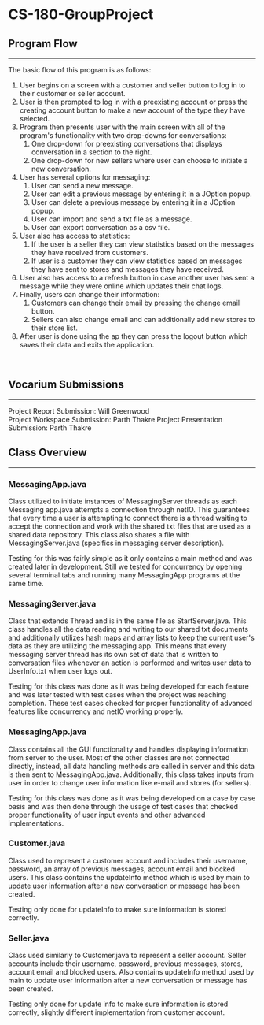 # CS-180-GroupProject

## Program Flow
_____________________

The basic flow of this program is as follows: <br />
1. User begins on a screen with a customer and seller button to log in to their customer or seller account.
2. User is then prompted to log in with a preexisting account or press the creating account button to make a new account of the type they have selected.
3. Program then presents user with the main screen with all of the program's functionality with two drop-downs for conversations:
   1. One drop-down for preexisting conversations that displays conversation in a section to the right.
   2. One drop-down for new sellers where user can choose to initiate a new conversation.
4. User has several options for messaging:
   1. User can send a new message.
   2. User can edit a previous message by entering it in a JOption popup.
   3. User can delete a previous message by entering it in a JOption popup.
   4. User can import and send a txt file as a message.
   5. User can export conversation as a csv file.
5. User also has access to statistics:
   1. If the user is a seller they can view statistics based on the messages they have received from customers.
   2. If user is a customer they can view statistics based on messages they have sent to stores and messages they have received.
6. User also has access to a refresh button in case another user has sent a message while they were online which updates their chat logs.
7. Finally, users can change their information:
   1. Customers can change their email by pressing the change email button.
   2. Sellers can also change email and can additionally add new stores to their store list.
8. After user is done using the ap they can press the logout button which saves their data and exits the application.
<br />

## Vocarium Submissions
_____________________
Project Report Submission: Will Greenwood <br />
Project Workspace Submission: Parth Thakre
Project Presentation Submission: Parth Thakre

## Class Overview
_____________________
### MessagingApp.java
Class utilized to initiate instances of MessagingServer threads as each Messaging app.java attempts a connection through netIO.
This guarantees that every time a user is attempting to connect there is a thread waiting to accept the connection and work with 
the shared txt files that are used as a shared data repository. This class also shares a file with MessagingServer.java (specifics in messaging server description).
<br />

Testing for this was fairly simple as it only contains a main method and was created later in development. Still we tested for concurrency by 
opening several terminal tabs and running many MessagingApp programs at the same time.

### MessagingServer.java
Class that extends Thread and is in the same file as  StartServer.java. This class handles all the data reading and writing to our shared txt documents
and additionally utilizes hash maps and array lists to keep the current user's data as they are utilizing the messaging app. This means that every messaging
server thread has its own set of data that is written to conversation files whenever an action is performed and writes user data to UserInfo.txt when user logs out.
<br />

Testing for this class was done as it was being developed for each feature and was later tested with test cases when  the project was reaching completion.
These test cases checked for proper functionality of advanced features like concurrency and netIO working properly.

### MessagingApp.java
Class contains all the GUI functionality and handles displaying information from server to the user. Most of the other classes are not connected directly,
instead, all data handling methods are called in server and this data is then sent to MessagingApp.java. Additionally, this class takes
inputs from user in order to change user information like e-mail and stores (for sellers).
<br />

Testing for this class was done as it was being developed on a case by case basis and was then done through the usage of test cases
that checked proper functionality of user input events and other advanced implementations.

### Customer.java
Class used to represent a customer account and includes their username, password, an array of previous messages, account email and blocked users. This class contains the updateInfo
method which is used by main to update user information after a new conversation or message has been created. 
<br />

Testing only done for updateInfo to make sure information is stored correctly.

### Seller.java
Class used similarly to Customer.java to represent a seller account. Seller accounts include their username, password, previous messages, stores, account email and blocked users. Also contains
updateInfo method used by main to update user information after a new conversation or message has been created.
<br />

Testing only done for update info to make sure information is stored correctly, slightly different implementation from customer account.

